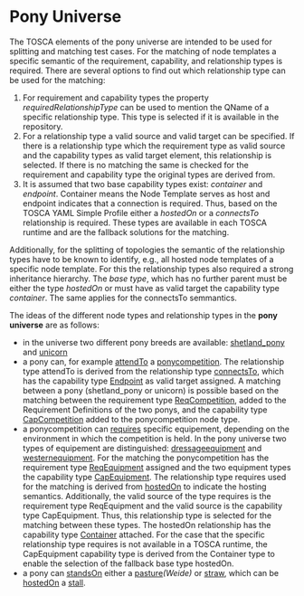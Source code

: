 # Pony Universe

The TOSCA elements of the pony universe are intended to be used for splitting and matching test cases. For the matching of node templates a specific semantic of the requirement, capability, and relationship types is required. There are several options to find out which relationship type can be used for the matching:
  1. For requirement and capability types the property *requiredRelationshipType* can be used to mention the QName of a specific relationship type. This type is selected if it is available in the repository.
  2. For a relationship type a valid source and valid target can be specified. If there is a relationship type which the requirement type as valid source and the capability types as valid target element, this relationship is selected. If there is no matching the same is checked for the requirement and capability type the original types are derived from.
  3. It is assumed that two base capability types exist: *container* and *endpoint*. Container means the Node Template serves as host and endpoint indicates that a connection is required. Thus, based on the TOSCA YAML Simple Profile either a *hostedOn* or a *connectsTo* relationship is required. These types are available in each TOSCA runtime and are the fallback solutions for the matching.

Additionally, for the splitting of topologies the semantic of the relationship types have to be known to identify, e.g., all hosted node templates of a specific node template. For this the relationship types also required a strong inheritance hierarchy. The *base type*, which has no further parent must be either the type *hostedOn* or must have as valid target the capability type *container*. The same applies for the connectsTo semmantics.

The ideas of the different node types and relationship types in the **pony universe** are as follows:
  - in the universe two different pony breeds are available: [shetland_pony](https://github.com/winery/test-repository/tree/black/nodetypes/http%253A%252F%252Fwinery.opentosca.org%252Ftest%252Fponyuniverse/shetland_pony) and [unicorn](https://github.com/winery/test-repository/tree/black/nodetypes/http%253A%252F%252Fwinery.opentosca.org%252Ftest%252Fponyuniverse/unicorn)
  - a pony can, for example [attendTo](https://github.com/winery/test-repository/tree/black/relationshiptypes/http%253A%252F%252Fwinery.opentosca.org%252Ftest%252Fponyuniverse/attendTo) a [ponycompetition](https://github.com/winery/test-repository/tree/black/nodetypes/http%253A%252F%252Fwinery.opentosca.org%252Ftest%252Fponyuniverse/ponycompetition). The relationship type attendTo is derived from the relationship type [connectsTo](https://github.com/winery/test-repository/tree/black/relationshiptypes/http%253A%252F%252Fwinery.opentosca.org%252Ftest%252Fponyuniverse/connectsTo), which has the capability type 
[Endpoint](https://github.com/winery/test-repository/tree/black/capabilitytypes/http%253A%252F%252Fdocs.oasis-open.org%252Ftosca%252Fns%252F2011%252F12/Endpoint) as valid target assigned. A matching between a pony (shetland_pony or unicorn) is possible based on the matching between the requirement type [ReqCompetition](https://github.com/winery/test-repository/tree/black/requirementtypes/http%253A%252F%252Fwinery.opentosca.org%252Ftest%252Fponyuniverse/ReqCompetition), added to the Requirement Definitions of the two ponys, and the capability type [CapCompetition](https://github.com/winery/test-repository/tree/black/capabilitytypes/http%253A%252F%252Fwinery.opentosca.org%252Ftest%252Fponyuniverse/CapCompetition) added to the ponycompetition node type.
- a ponycompetition can [requires](https://github.com/winery/test-repository/tree/black/relationshiptypes/http%253A%252F%252Fwinery.opentosca.org%252Ftest%252Fponyuniverse/requires) specific equipement, depending on the environment in which the competition is held. In the pony universe two types of equipement are distinguished: [dressageequipment](https://github.com/winery/test-repository/tree/black/nodetypes/http%253A%252F%252Fwinery.opentosca.org%252Ftest%252Fponyuniverse/dressageequipment) and [westernequipment](https://github.com/winery/test-repository/tree/black/nodetypes/http%253A%252F%252Fwinery.opentosca.org%252Ftest%252Fponyuniverse/westernequipment). For the matching the ponycompetition has the requirement type [ReqEquipment](https://github.com/winery/test-repository/tree/black/requirementtypes/http%253A%252F%252Fwinery.opentosca.org%252Ftest%252Fponyuniverse/ReqEquipment) assigned and the two equipment types the capability type [CapEquipment](https://github.com/winery/test-repository/tree/black/capabilitytypes/http%253A%252F%252Fwinery.opentosca.org%252Ftest%252Fponyuniverse/CapEquipment). The relationship type requires used for the matching is derived from [hostedOn](https://github.com/winery/test-repository/tree/black/relationshiptypes/http%253A%252F%252Fwinery.opentosca.org%252Ftest%252Fponyuniverse/hostedOn) to indicate the hosting semantics. Additionally, the valid source of the type requires is the requirement type ReqEquipment and the valid source is the capability type CapEquipment. Thus, this relationship type is selected for the matching between these types. The hostedOn relationship has the capability type [Container](https://github.com/winery/test-repository/tree/black/capabilitytypes/http%253A%252F%252Fdocs.oasis-open.org%252Ftosca%252Fns%252F2011%252F12/Container) attached. For the case that the specific relationship type requires is not available in a TOSCA runtime, the CapEquipment capability type is derived from the Container type to enable the selection of the fallback base type hostedOn.
- a pony can [standsOn](https://github.com/winery/test-repository/tree/black/relationshiptypes/http%253A%252F%252Fwinery.opentosca.org%252Ftest%252Fponyuniverse/standsOn) either a [pasture](https://github.com/winery/test-repository/tree/black/nodetypes/http%253A%252F%252Fwinery.opentosca.org%252Ftest%252Fponyuniverse/pasture)*(Weide)* or [straw](https://github.com/winery/test-repository/tree/black/nodetypes/http%253A%252F%252Fwinery.opentosca.org%252Ftest%252Fponyuniverse/straw), which can be [hostedOn](https://github.com/winery/test-repository/tree/black/relationshiptypes/http%253A%252F%252Fwinery.opentosca.org%252Ftest%252Fponyuniverse/hostedOn) a [stall](https://github.com/winery/test-repository/tree/black/nodetypes/http%253A%252F%252Fwinery.opentosca.org%252Ftest%252Fponyuniverse/stall).

